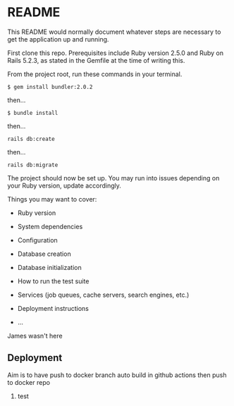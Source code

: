 # README

This README would normally document whatever steps are necessary to get the
application up and running.

First clone this repo. Prerequisites include Ruby version 2.5.0 and Ruby on Rails 5.2.3, as stated in the Gemfile at the time of writing this. 

From the project root, run these commands in your terminal.

```
$ gem install bundler:2.0.2
```
then...
```
$ bundle install
```
then...
```
rails db:create
```
then...
```
rails db:migrate
```

The project should now be set up. You may run into issues depending on your Ruby version, update accordingly. 

Things you may want to cover:

* Ruby version

* System dependencies

* Configuration

* Database creation

* Database initialization

* How to run the test suite

* Services (job queues, cache servers, search engines, etc.)

* Deployment instructions

* ...

James wasn't here

## Deployment

Aim is to have push to docker branch auto build in github actions then push to docker repo

1. test

